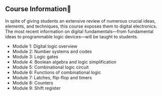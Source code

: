 ## Course Information🔎
In spite of giving students an extensive review of numerous crucial ideas, elements, and techniques, this course exposes them to digital electronics. The most recent information on digital fundamentals—from fundamental ideas to programmable logic devices—will be taught to students.
- Module 1: Digital logic overview
- Module 2: Number systems and codes
- Module 3: Logic gates
- Module 4: Boolean algebra and logic simplification
- Module 5: Combinational logic circuit
- Module 6: Functions of combinational logic
- Module 7: Latches, flip-flop and timers
- Module 8: Counters
- Module 9: Shift register
